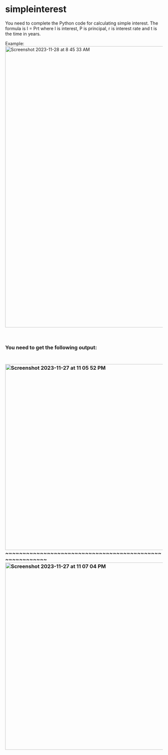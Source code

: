 # simpleinterest
You need to complete the Python code for calculating simple interest. 
The formula is I = Prt where I is interest, P is principal, r is interest rate and t is the time in years.

Example:
<img width="897" alt="Screenshot 2023-11-28 at 8 45 33 AM" src="https://github.com/kwongliik/simpleinterest/assets/46083661/dba66e14-0955-4e37-a037-e4ddd1dd8802">

<br><h3>You need to get the following output:<h3>
<br><img width="593" alt="Screenshot 2023-11-27 at 11 05 52 PM" src="https://github.com/kwongliik/simpleinterest/assets/46083661/ece0470f-38fb-440d-9a6d-7eb879cad885">
<br>~~~~~~~~~~~~~~~~~~~~~~~~~~~~~~~~~~~~~~~~~~~~~~~~~~~~~~~~~
<br><img width="597" alt="Screenshot 2023-11-27 at 11 07 04 PM" src="https://github.com/kwongliik/simpleinterest/assets/46083661/34df1b53-ef7d-4dca-b871-2a70db94308e">

